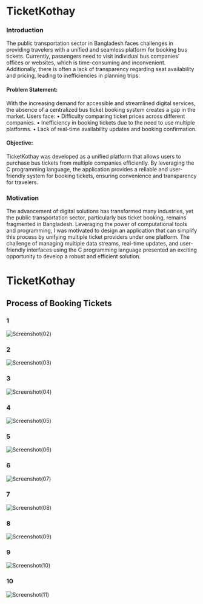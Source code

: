 

# TicketKothay

### Introduction
The public transportation sector in Bangladesh faces challenges in providing travelers with a unified and 
seamless platform for booking bus tickets. Currently, passengers need to visit individual bus companies’ 
offices or websites, which is time-consuming and inconvenient. Additionally, there is often a lack of 
transparency regarding seat availability and pricing, leading to inefficiencies in planning trips. 
 
#### Problem Statement: 
With the increasing demand for accessible and streamlined digital services, the absence of a centralized 
bus ticket booking system creates a gap in the market. 
Users face: 
• Difficulty comparing ticket prices across different companies. 
• Inefficiency in booking tickets due to the need to use multiple platforms. 
• Lack of real-time availability updates and booking confirmation. 
 
#### Objective: 
TicketKothay was developed as a unified platform that allows users to purchase bus tickets from 
multiple companies efficiently. By leveraging the C programming language, the application provides a 
reliable and user-friendly system for booking tickets, ensuring convenience and transparency for 
travelers. 
 
### Motivation 
 The advancement of digital solutions has transformed many industries, yet the public transportation 
sector, particularly bus ticket booking, remains fragmented in Bangladesh. Leveraging the power of 
computational tools and programming, I was motivated to design an application that can simplify this 
process by unifying multiple ticket providers under one platform. The challenge of managing multiple 
data streams, real-time updates, and user-friendly interfaces using the C programming language 
presented an exciting opportunity to develop a robust and efficient solution. 



# TicketKothay


##   Process of Booking Tickets

### 1
![Screenshot(02)](https://github.com/user-attachments/assets/6af499e1-0823-4f0f-99b9-1297fbae2c69)
### 2
![Screenshot(03)](https://github.com/user-attachments/assets/c39ce4d9-1caf-4428-b1aa-b364f03774ea)
### 3
![Screenshot(04)](https://github.com/user-attachments/assets/8b4b5318-37c3-445d-9e37-35cca476634f)
### 4
![Screenshot(05)](https://github.com/user-attachments/assets/b802b97c-2ab2-46da-b946-c8def3e8fc5e)
### 5
![Screenshot(06)](https://github.com/user-attachments/assets/b7d154f9-92af-4b12-a948-f9b7220375fb)
### 6
![Screenshot(07)](https://github.com/user-attachments/assets/00dfb93a-34b6-411e-a7f8-cf80796ca189)
### 7
![Screenshot(08)](https://github.com/user-attachments/assets/db8d5310-d98a-42d9-af78-d0926657879a)
### 8
![Screenshot(09)](https://github.com/user-attachments/assets/9cf03a74-0fc7-4fe7-a94d-2422b23aada9)
### 9
![Screenshot(10)](https://github.com/user-attachments/assets/2ef18082-2915-49a3-8ee3-dde82c60f9ad)
### 10
![Screenshot(11)](https://github.com/user-attachments/assets/e1866bd6-3bf8-4d75-a032-e8cabd285336)


